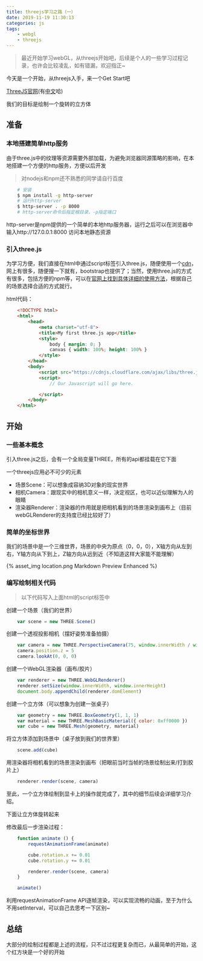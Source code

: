 ```yaml
---
title: threejs学习之路（一）
date: 2019-11-19 11:30:13
categories: js
tags: 
    - webgl
    - threejs
---
```


>最近开始学习webGL，从threejs开始吧，后续是个人的一些学习过程记录，也许会比较凌乱，如有错漏，欢迎指正~

今天是一个开始，从threejs入手，来一个Get Start吧

[ThreeJS官网](https://threejs.org/)(有[中文](https://threejs.org/docs/index.html#manual/zh/introduction/Creating-a-scene)哈)

我们的目标是绘制一个旋转的立方体

## 准备

### 本地搭建简单http服务

由于three.js中的纹理等资源需要外部加载，为避免浏览器同源策略的影响，在本地搭建一个方便的http服务，方便以后开发

>对nodejs和npm还不熟悉的同学请自行百度

```bash
    # 安装
    $ npm install -g http-server
    # 运行http-server
    $ http-server . -p 8000
    # http-server命令后指定根目录，-p指定端口
```

http-server是npm提供的一个简单的本地http服务器，运行之后可以在浏览器中输入http://127.0.0.1:8000 访问本地静态资源

### 引入three.js

为学习方便，我们直接在html中通过script标签引入three.js，随便使用一个[cdn](https://cdnjs.cloudflare.com/ajax/libs/three.js/109/three.js)，网上有很多，随便搜一下就有，bootstrap也提供了；当然，使用three.js的方式有很多，包括方便的npm等，可以在[官网上找到具体详细的使用方法](https://threejs.org/docs/index.html#manual/zh/introduction/Import-via-modules)，根据自己的场景选择合适的方式就行。

html代码：

```html
    <!DOCTYPE html>
    <html>
        <head>
            <meta charset="utf-8">
            <title>My first three.js app</title>
            <style>
                body { margin: 0; }
                canvas { width: 100%; height: 100% }
            </style>
        </head>
        <body>
            <script src="https://cdnjs.cloudflare.com/ajax/libs/three.js/109/three.js"></script>
            <script>
                // Our Javascript will go here.

            </script>
        </body>
    </html>
```

## 开始

### 一些基本概念

引入three.js之后，会有一个全局变量THREE，所有的api都挂载在它下面

一个threejs应用必不可少的元素

* 场景Scene：可以想象成容纳3D对象的现实世界
* 相机Camera：跟现实中的相机意义一样，决定视区，也可以近似理解为人的眼睛
* 渲染器Renderer：渲染器的作用就是把相机看到的场景渲染到画布上（目前webGLRenderer的支持度已经比较好了）

### 简单的坐标世界

我们的场景中是一个三维世界，场景的中央为原点（0，0，0），X轴方向从左到右，Y轴方向从下到上，Z轴方向从远到近（不知道这样大家能不能理解）

{% asset_img location.png Markdown Preview Enhanced %}

### 编写绘制相关代码

>以下代码写入上面html的script标签中

创建一个场景（我们的世界）

```js
    var scene = new THREE.Scene()
```

创建一个透视投影相机（摆好姿势准备拍摄）

```js
    var camera = new THREE.PerspectiveCamera(75, window.innerWidth / window.innerHeight, 0.1, 1000)
    camera.position.z = 5
    camera.lookAt(0, 0, 0)
```

创建一个WebGL渲染器（画布/胶片）

```js
    var renderer = new THREE.WebGLRenderer()
    renderer.setSize(window.innerWidth, window.innerHeight)
    document.body.appendChild(renderer.domElement)
```

创建一个立方体（可以想象为创建一张桌子）

```js
    var geometry = new THREE.BoxGeometry(1, 1, 1)
    var material = new THREE.MeshBasicMaterial({ color: 0xff0000 })
    var cube = new THREE.Mesh(geometry, material)
```

将立方体添加到场景中（桌子放到我们的世界里）

```js
    scene.add(cube)
```

用渲染器将相机看到的场景渲染到画布（把眼前当时当帧的场景绘制出来/打到胶片上）

```js
    renderer.render(scene, camera)
```

至此，一个立方体绘制到显卡上的操作就完成了，其中的细节后续会详细学习介绍。

下面让立方体旋转起来

修改最后一步渲染过程：

```js
    function animate () {
        requestAnimationFrame(animate)

        cube.rotation.x += 0.01
        cube.rotation.y += 0.01

        renderer.render(scene, camera)
    }

    animate()
```

利用requestAnimationFrame API逐帧渲染，可以实现流畅的动画，至于为什么不用setInterval，可以自己去思考一下区别~

## 总结

大部分的绘制过程都是上述的流程，只不过过程更复杂而已，从最简单的开始，这个红方块是一个好的开始
